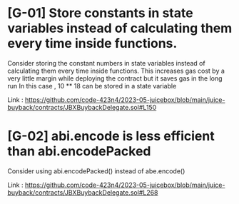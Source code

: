 # [G-01] Store constants in state variables instead of calculating them every time inside functions. 

Consider storing the constant numbers in state variables instead of calculating them every time inside functions. This increases
gas cost by a very little margin while deploying the contract but it saves gas in the long run 
In this case , 10 ** 18 can be stored in a state variable 

Link : https://github.com/code-423n4/2023-05-juicebox/blob/main/juice-buyback/contracts/JBXBuybackDelegate.sol#L150

# [G-02] abi.encode is less efficient than abi.encodePacked 

Consider using abi.encodePacked() instead of abe.encode()

Link : https://github.com/code-423n4/2023-05-juicebox/blob/main/juice-buyback/contracts/JBXBuybackDelegate.sol#L268